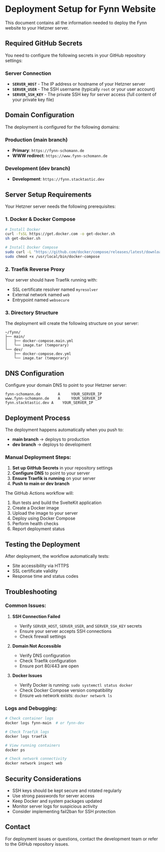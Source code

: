 # Deployment Setup for Fynn Website

This document contains all the information needed to deploy the Fynn website to your Hetzner server.

## Required GitHub Secrets

You need to configure the following secrets in your GitHub repository settings:

### Server Connection
- **`SERVER_HOST`** - The IP address or hostname of your Hetzner server
- **`SERVER_USER`** - The SSH username (typically `root` or your user account)
- **`SERVER_SSH_KEY`** - The private SSH key for server access (full content of your private key file)

## Domain Configuration

The deployment is configured for the following domains:

### Production (main branch)
- **Primary**: `https://fynn-schomann.de`
- **WWW redirect**: `https://www.fynn-schomann.de`

### Development (dev branch)
- **Development**: `https://fynn.stacktastic.dev`

## Server Setup Requirements

Your Hetzner server needs the following prerequisites:

### 1. Docker & Docker Compose
```bash
# Install Docker
curl -fsSL https://get.docker.com -o get-docker.sh
sh get-docker.sh

# Install Docker Compose
sudo curl -L "https://github.com/docker/compose/releases/latest/download/docker-compose-$(uname -s)-$(uname -m)" -o /usr/local/bin/docker-compose
sudo chmod +x /usr/local/bin/docker-compose
```

### 2. Traefik Reverse Proxy
Your server should have Traefik running with:
- SSL certificate resolver named `myresolver`
- External network named `web`
- Entrypoint named `websecure`

### 3. Directory Structure
The deployment will create the following structure on your server:
```
~/fynn/
├── main/
│   ├── docker-compose.main.yml
│   └── image.tar (temporary)
└── dev/
    ├── docker-compose.dev.yml
    └── image.tar (temporary)
```

## DNS Configuration

Configure your domain DNS to point to your Hetzner server:

```
fynn-schomann.de        A     YOUR_SERVER_IP
www.fynn-schomann.de    A     YOUR_SERVER_IP
fynn.stacktastic.dev A    YOUR_SERVER_IP
```

## Deployment Process

The deployment happens automatically when you push to:
- **main branch** → deploys to production
- **dev branch** → deploys to development

### Manual Deployment Steps:

1. **Set up GitHub Secrets** in your repository settings
2. **Configure DNS** to point to your server
3. **Ensure Traefik is running** on your server
4. **Push to main or dev branch**

The GitHub Actions workflow will:
1. Run tests and build the SvelteKit application
2. Create a Docker image
3. Upload the image to your server
4. Deploy using Docker Compose
5. Perform health checks
6. Report deployment status

## Testing the Deployment

After deployment, the workflow automatically tests:
- Site accessibility via HTTPS
- SSL certificate validity
- Response time and status codes

## Troubleshooting

### Common Issues:

1. **SSH Connection Failed**
   - Verify `SERVER_HOST`, `SERVER_USER`, and `SERVER_SSH_KEY` secrets
   - Ensure your server accepts SSH connections
   - Check firewall settings

2. **Domain Not Accessible**
   - Verify DNS configuration
   - Check Traefik configuration
   - Ensure port 80/443 are open

3. **Docker Issues**
   - Verify Docker is running: `sudo systemctl status docker`
   - Check Docker Compose version compatibility
   - Ensure `web` network exists: `docker network ls`

### Logs and Debugging:

```bash
# Check container logs
docker logs fynn-main  # or fynn-dev

# Check Traefik logs
docker logs traefik

# View running containers
docker ps

# Check network connectivity
docker network inspect web
```

## Security Considerations

- SSH keys should be kept secure and rotated regularly
- Use strong passwords for server access
- Keep Docker and system packages updated
- Monitor server logs for suspicious activity
- Consider implementing fail2ban for SSH protection

## Contact

For deployment issues or questions, contact the development team or refer to the GitHub repository issues.